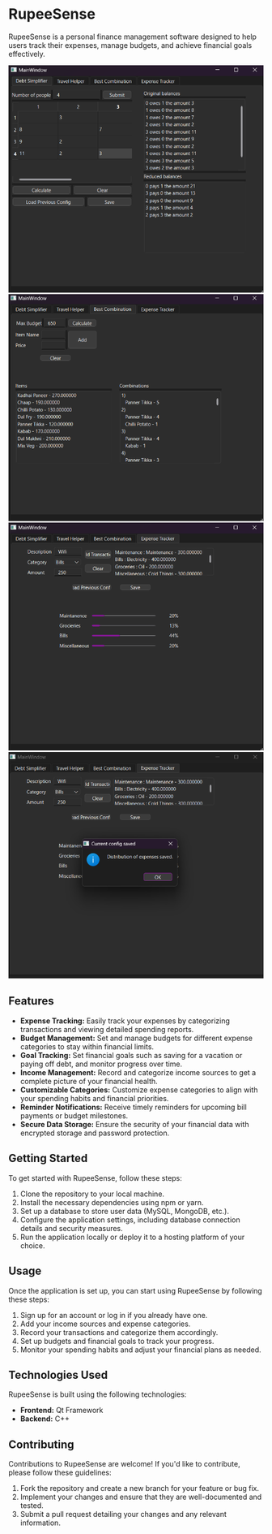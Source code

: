# RupeeSense

RupeeSense is a personal finance management software designed to help users track their expenses, manage budgets, and achieve financial goals effectively.

![alt text](https://github.com/aryanraj13/RupeeSense/blob/main/img1.png?raw=true)
![alt text](https://github.com/aryanraj13/RupeeSense/blob/main/img2.png?raw=true)
![alt text](https://github.com/aryanraj13/RupeeSense/blob/main/img3.png?raw=true)
![alt text](https://github.com/aryanraj13/RupeeSense/blob/main/img4.png?raw=true)

## Features

- **Expense Tracking:** Easily track your expenses by categorizing transactions and viewing detailed spending reports.
- **Budget Management:** Set and manage budgets for different expense categories to stay within financial limits.
- **Goal Tracking:** Set financial goals such as saving for a vacation or paying off debt, and monitor progress over time.
- **Income Management:** Record and categorize income sources to get a complete picture of your financial health.
- **Customizable Categories:** Customize expense categories to align with your spending habits and financial priorities.
- **Reminder Notifications:** Receive timely reminders for upcoming bill payments or budget milestones.
- **Secure Data Storage:** Ensure the security of your financial data with encrypted storage and password protection.

## Getting Started

To get started with RupeeSense, follow these steps:

1. Clone the repository to your local machine.
2. Install the necessary dependencies using npm or yarn.
3. Set up a database to store user data (MySQL, MongoDB, etc.).
4. Configure the application settings, including database connection details and security measures.
5. Run the application locally or deploy it to a hosting platform of your choice.

## Usage

Once the application is set up, you can start using RupeeSense by following these steps:

1. Sign up for an account or log in if you already have one.
2. Add your income sources and expense categories.
3. Record your transactions and categorize them accordingly.
4. Set up budgets and financial goals to track your progress.
5. Monitor your spending habits and adjust your financial plans as needed.

## Technologies Used

RupeeSense is built using the following technologies:

- **Frontend:** Qt Framework
- **Backend:** C++

## Contributing

Contributions to RupeeSense are welcome! If you'd like to contribute, please follow these guidelines:

1. Fork the repository and create a new branch for your feature or bug fix.
2. Implement your changes and ensure that they are well-documented and tested.
3. Submit a pull request detailing your changes and any relevant information.




